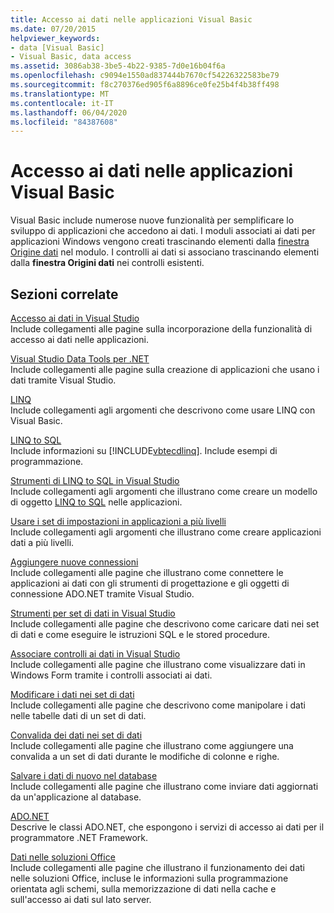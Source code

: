 ```yaml
---
title: Accesso ai dati nelle applicazioni Visual Basic
ms.date: 07/20/2015
helpviewer_keywords:
- data [Visual Basic]
- Visual Basic, data access
ms.assetid: 3086ab38-3be5-4b22-9385-7d0e16b04f6a
ms.openlocfilehash: c9094e1550ad837444b7670cf54226322583be79
ms.sourcegitcommit: f8c270376ed905f6a8896ce0fe25b4f4b38ff498
ms.translationtype: MT
ms.contentlocale: it-IT
ms.lasthandoff: 06/04/2020
ms.locfileid: "84387608"
---
```

# <a name="accessing-data-in-visual-basic-applications"></a>Accesso ai dati nelle applicazioni Visual Basic

Visual Basic include numerose nuove funzionalità per semplificare lo sviluppo di applicazioni che accedono ai dati. I moduli associati ai dati per applicazioni Windows vengono creati trascinando elementi dalla [finestra Origine dati](/visualstudio/data-tools/add-new-data-sources) nel modulo. I controlli ai dati si associano trascinando elementi dalla **finestra Origini dati** nei controlli esistenti.

## <a name="related-sections"></a>Sezioni correlate

[Accesso ai dati in Visual Studio](/visualstudio/data-tools/)  
Include collegamenti alle pagine sulla incorporazione della funzionalità di accesso ai dati nelle applicazioni.

[Visual Studio Data Tools per .NET](/visualstudio/data-tools/visual-studio-data-tools-for-dotnet)  
Include collegamenti alle pagine sulla creazione di applicazioni che usano i dati tramite Visual Studio.

[LINQ](../programming-guide/language-features/linq/index.md)  
Include collegamenti agli argomenti che descrivono come usare LINQ con Visual Basic.

[LINQ to SQL](../../framework/data/adonet/sql/linq/index.md)  
Include informazioni su [!INCLUDE[vbtecdlinq](~/includes/vbtecdlinq-md.md)]. Include esempi di programmazione.  

[Strumenti di LINQ to SQL in Visual Studio](/visualstudio/data-tools/linq-to-sql-tools-in-visual-studio2)  
Include collegamenti agli argomenti che illustrano come creare un modello di oggetto [LINQ to SQL](../../framework/data/adonet/sql/linq/index.md) nelle applicazioni.

[Usare i set di impostazioni in applicazioni a più livelli](/visualstudio/data-tools/work-with-datasets-in-n-tier-applications)  
Include collegamenti agli argomenti che illustrano come creare applicazioni dati a più livelli.

[Aggiungere nuove connessioni](/visualstudio/data-tools/add-new-connections)  
Include collegamenti alle pagine che illustrano come connettere le applicazioni ai dati con gli strumenti di progettazione e gli oggetti di connessione ADO.NET tramite Visual Studio.

[Strumenti per set di dati in Visual Studio](/visualstudio/data-tools/dataset-tools-in-visual-studio)  
Include collegamenti alle pagine che descrivono come caricare dati nei set di dati e come eseguire le istruzioni SQL e le stored procedure.  

[Associare controlli ai dati in Visual Studio](/visualstudio/data-tools/bind-controls-to-data-in-visual-studio)  
Include collegamenti alle pagine che illustrano come visualizzare dati in Windows Form tramite i controlli associati ai dati.

[Modificare i dati nei set di dati](/visualstudio/data-tools/edit-data-in-datasets)  
Include collegamenti alle pagine che descrivono come manipolare i dati nelle tabelle dati di un set di dati.  

[Convalida dei dati nei set di dati](/visualstudio/data-tools/validate-data-in-datasets)  
Include collegamenti alle pagine che illustrano come aggiungere una convalida a un set di dati durante le modifiche di colonne e righe.

[Salvare i dati di nuovo nel database](/visualstudio/data-tools/save-data-back-to-the-database)  
Include collegamenti alle pagine che illustrano come inviare dati aggiornati da un'applicazione al database.

[ADO.NET](../../framework/data/adonet/index.md)  
Descrive le classi ADO.NET, che espongono i servizi di accesso ai dati per il programmatore .NET Framework.

[Dati nelle soluzioni Office](/visualstudio/vsto/data-in-office-solutions)  
Include collegamenti alle pagine che illustrano il funzionamento dei dati nelle soluzioni Office, incluse le informazioni sulla programmazione orientata agli schemi, sulla memorizzazione di dati nella cache e sull'accesso ai dati sul lato server.
